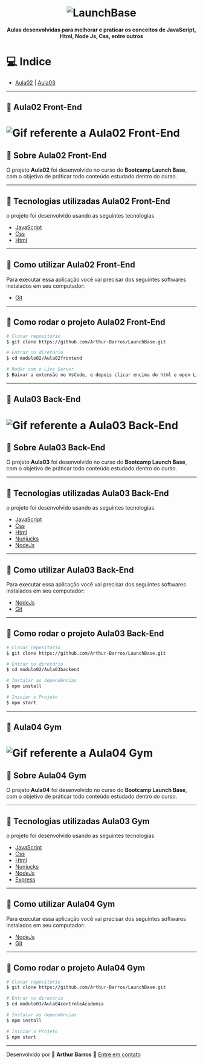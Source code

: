 <h1 align="center">
  <img src="https://camo.githubusercontent.com/268b1344409fac98c4eeda520482b6910c4ddcba/68747470733a2f2f73746f726167652e676f6f676c65617069732e636f6d2f676f6c64656e2d77696e642f626f6f7463616d702d6c61756e6368626173652f6c6f676f2e706e67" alt="LaunchBase">
</h1>

**<p align="center">Aulas desenvolvidas para melhorar e praticar os conceitos de JavaScript, Html, Node Js, Css, entre outros</p>**

# :computer: Indice
- [Aula02](#memo-aula02-front-end) | [Aula03](#memo-aula03-back-end)

---

## :memo: Aula02 **Front-End**
<h1>
  <img src="https://ik.imagekit.io/xlj9cejf8v/iniciofrontend_iag00lu3Z.gif" alt="Gif referente a Aula02 Front-End">
</h1>

## :bookmark: Sobre Aula02 **Front-End**

O projeto **Aula02** foi desenvolvido no curso do **Bootcamp Launch Base**, com o objetivo de práticar todo conteúdo estudado dentro do curso. 

---

## :rocket: Tecnologias utilizadas Aula02 **Front-End**

o projeto foi desenvolvido usando as seguintes tecnologias

- [JavaScript](https://developer.mozilla.org/pt-BR/docs/Web/JavaScript)
- [Css](https://www.w3schools.com/Css/)
- [Html](https://www.w3schools.com/html/)

---

## :electric_plug: Como utilizar Aula02 **Front-End**
Para executar essa aplicação você vai precisar dos seguintes softwares instalados em seu computador:
- [Git](https://git-scm.com/)

---

## :file_folder: Como rodar o projeto Aula02 **Front-End**

```bash
# Clonar repositório
$ git clone https://github.com/Arthur-Barros/LaunchBase.git

# Entrar no diretório
$ cd modulo02/Aula02frontend

# Rodar com o Live Server
$ Baixar a extensão no VsCode, e depois clicar encima do html e open Live Sever, por padrão é a localhost:5000.

```
---

## :memo: Aula03 **Back-End**
<h1>
  <img src="https://ik.imagekit.io/xlj9cejf8v/iniciobackend_anhWjsxdb.gif" alt="Gif referente a Aula03 Back-End">
</h1>

## :bookmark: Sobre Aula03 **Back-End**

O projeto **Aula03** foi desenvolvido no curso do **Bootcamp Launch Base**, com o objetivo de práticar todo conteúdo estudado dentro do curso. 

---

## :rocket: Tecnologias utilizadas Aula03 **Back-End**

o projeto foi desenvolvido usando as seguintes tecnologias

- [JavaScript](https://developer.mozilla.org/pt-BR/docs/Web/JavaScript)
- [Css](https://www.w3schools.com/Css/)
- [Html](https://www.w3schools.com/html/)
- [Nunjucks](https://mozilla.github.io/nunjucks/)
- [NodeJs](https://nodejs.org/en/)

---

## :electric_plug: Como utilizar Aula03 **Back-End**
Para executar essa aplicação você vai precisar dos seguintes softwares instalados em seu computador:
- [NodeJs](https://nodejs.org/en/)
- [Git](https://git-scm.com/)

---

## :file_folder: Como rodar o projeto Aula03 **Back-End**

```bash
# Clonar repositório
$ git clone https://github.com/Arthur-Barros/LaunchBase.git

# Entrar no diretório
$ cd modulo02/Aula03backend

# Instalar as dependências
$ npm install

# Iniciar o Projeto
$ npm start

```
---

## :memo: Aula04 **Gym**
<h1>
  <img src="https://ik.imagekit.io/xlj9cejf8v/controledeacademia_gNT4_WhE4.gif" alt="Gif referente a Aula04 Gym">
</h1>

## :bookmark: Sobre Aula04 **Gym**

O projeto **Aula04** foi desenvolvido no curso do **Bootcamp Launch Base**, com o objetivo de práticar todo conteúdo estudado dentro do curso. 

---

## :rocket: Tecnologias utilizadas Aula03 **Gym**

o projeto foi desenvolvido usando as seguintes tecnologias

- [JavaScript](https://developer.mozilla.org/pt-BR/docs/Web/JavaScript)
- [Css](https://www.w3schools.com/Css/)
- [Html](https://www.w3schools.com/html/)
- [Nunjucks](https://mozilla.github.io/nunjucks/)
- [NodeJs](https://nodejs.org/en/)
- [Express](https://expressjs.com/pt-br/)

---

## :electric_plug: Como utilizar Aula04 **Gym**
Para executar essa aplicação você vai precisar dos seguintes softwares instalados em seu computador:
- [NodeJs](https://nodejs.org/en/)
- [Git](https://git-scm.com/)

---

## :file_folder: Como rodar o projeto Aula04 **Gym**

```bash
# Clonar repositório
$ git clone https://github.com/Arthur-Barros/LaunchBase.git

# Entrar no diretório
$ cd modulo03/Aula04controleAcademia

# Instalar as dependências
$ npm install

# Iniciar o Projeto
$ npm start

```
---


Desenvolvido por :purple_heart: **Arthur Barros** :email: [Entre em contato](https://www.linkedin.com/in/arthur-barros-/)
